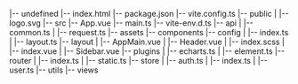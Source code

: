 |-- undefined
    |-- index.html
    |-- package.json
    |-- vite.config.ts
    |-- public
    |   |-- logo.svg
    |-- src
        |-- App.vue
        |-- main.ts
        |-- vite-env.d.ts
        |-- api
        |   |-- common.ts
        |   |-- request.ts
        |-- assets
        |-- components
        |-- config
        |   |-- index.ts
        |   |-- layout.ts
        |-- layout
        |   |-- AppMain.vue
        |   |-- Header.vue
        |   |-- index.scss
        |   |-- index.vue
        |   |-- Sidebar.vue
        |-- plugins
        |   |-- echarts.ts
        |   |-- element.ts
        |-- router
        |   |-- index.ts
        |   |-- static.ts
        |-- store
        |   |-- auth.ts
        |   |-- index.ts
        |   |-- user.ts
        |-- utils
        |-- views

